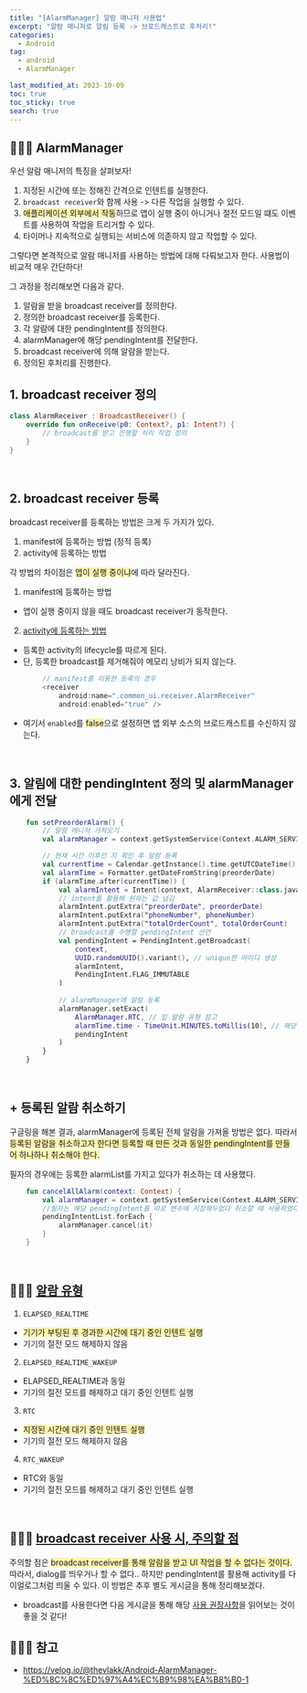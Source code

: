 ```yaml
---
title: "[AlarmManager] 알람 매니저 사용법"
excerpt: "알람 매니저로 알림 등록 -> 브로드캐스트로 후처리!"
categories:
  - Android
tag:
  - android
  - AlarmManager

last_modified_at: 2023-10-09
toc: true
toc_sticky: true
search: true
---
```


## 👩🏻‍💻 AlarmManager

우선 알람 매니저의 특징을 살펴보자!

1. 지정된 시간에 또는 정해진 간격으로 인텐트를 실행한다.
2. `broadcast receiver`와 함께 사용 -> 다른 작업을 실행할 수 있다.
3. <span style = "background-color:#fff5b1">애플리케이션 외부에서 작동</span>하므로 앱이 실행 중이 아니거나 절전 모드일 떄도 이벤트를 사용하여 작업을 트리거할 수 있다.
4. 타이머나 지속적으로 실행되는 서비스에 의존하지 않고 작업할 수 있다.


그렇다면 본격적으로 알람 매니저를 사용하는 방법에 대해 다뤄보고자 한다. 사용법이 비교적 매우 간단하다!

그 과정을 정리해보면 다음과 같다.
1. 알람을 받을 broadcast receiver를 정의한다.
2. 정의한 broadcast receiver를 등록한다.
3. 각 알람에 대한 pendingIntent를 정의한다.
4. alarmManager에 해당 pendingIntent를 전달한다.
5. broadcast receiver에 의해 알람을 받는다.
6. 정의된 후처리를 진행한다.

## 1. broadcast receiver 정의

```kotlin
class AlarmReceiver : BroadcastReceiver() {
    override fun onReceive(p0: Context?, p1: Intent?) {
        // broadcast를 받고 진행할 처리 작업 정의
    }
}
```

<br>

## 2. broadcast receiver 등록

broadcast receiver를 등록하는 방법은 크게 두 가지가 있다.
1. manifest에 등록하는 방법 (정적 등록)
2. activity에 등록하는 방법

각 방법의 차이점은 <span style = "background-color:#fff5b1">앱이 실행 중이냐</span>에 따라 달라진다.
1. manifest에 등록하는 방법
  - 앱이 실행 중이지 않을 때도 broadcast receiver가 동작한다.
2. [activity에 등록하는 방법](https://developer88.tistory.com/entry/Broadcast-Receiver-%EB%93%B1%EB%A1%9D%ED%95%98%EA%B3%A0-%EC%8B%9C%EC%8A%A4%ED%85%9C-%EC%9D%B4%EB%B2%A4%ED%8A%B8-%EB%B0%9B%EC%95%84%EC%84%9C-%EC%B2%98%EB%A6%AC%ED%95%98%EA%B8%B0)
  - 등록한 activity의 lifecycle를 따르게 된다.
  - 단, 등록한 broadcast를 제거해줘야 메모리 낭비가 되지 않는다.

```kotlin
        // manifest를 이용한 등록의 경우
        <receiver
            android:name=".common_ui.receiver.AlarmReceiver"
            android:enabled="true" />
```
* 여기서 `enabled`를 <span style = "background-color:#fff5b1">false</span>으로 설정하면 앱 외부 소스의 브로드캐스트를 수신하지 않는다.

<br>

## 3. 알림에 대한 pendingIntent 정의 및 alarmManager에게 전달

```kotlin
    fun setPreorderAlarm() {
        // 알람 매니저 가져오기
        val alarmManager = context.getSystemService(Context.ALARM_SERVICE) as AlarmManager

        // 현재 시간 이후인 지 확인 후 알람 등록
        val currentTime = Calendar.getInstance().time.getUTCDateTime()
        val alarmTime = Formatter.getDateFromString(preorderDate)
        if (alarmTime.after(currentTime)) {
            val alarmIntent = Intent(context, AlarmReceiver::class.java)
            // intent를 활용해 원하는 값 넘김
            alarmIntent.putExtra("preorderDate", preorderDate)
            alarmIntent.putExtra("phoneNumber", phoneNumber)
            alarmIntent.putExtra("totalOrderCount", totalOrderCount)
            // broadcast를 수행할 pendingIntent 선언
            val pendingIntent = PendingIntent.getBroadcast(
                context,
                UUID.randomUUID().variant(), // unique한 아이디 생성
                alarmIntent,
                PendingIntent.FLAG_IMMUTABLE
            )
          
            // alarmManager에 알람 등록
            alarmManager.setExact(
                AlarmManager.RTC, // 밑 알람 유형 참고
                alarmTime.time - TimeUnit.MINUTES.toMillis(10), // 해당 시간 10분 전
                pendingIntent
            )
        }
    }
```

<br>

## + 등록된 알람 취소하기

구글링을 해본 결과, alarmManager에 등록된 전체 알람을 가져올 방법은 없다. 따라서 <sapn style = "background-color:#fff5b1">등록된 알람을 취소하고자 한다면 등록할 때 만든 것과 동일한 pendingIntent를 만들어 하나하나 취소해야 한다.</span>

필자의 경우에는 등록한 alarmList를 가지고 있다가 취소하는 데 사용했다.

```kotlin
    fun cancelAllAlarm(context: Context) {
        val alarmManager = context.getSystemService(Context.ALARM_SERVICE) as AlarmManager
        //필자는 해당 pendingIntent를 따로 변수에 저장해두었다 취소할 때 사용하였다.
        pendingIntentList.forEach {
            alarmManager.cancel(it)
        }
    }
```

<br>

## 👩🏻‍💻 [알람 유형](https://developer.android.com/training/scheduling/alarms?hl=ko)

1. `ELAPSED_REALTIME`
  * <span style = "background-color:#fff5b1">기기가 부팅된 후 경과한 시간에 대기 중인 인텐트 실행</span>
  * 기기의 절전 모드 해제하지 않음
2. `ELAPSED_REALTIME_WAKEUP`
  * ELAPSED_REALTIME과 동일
  * 기기의 절전 모드를 해제하고 대기 중인 인텐트 실행
3. `RTC`
  * <span style = "background-color:#fff5b1">지정된 시간에 대기 중인 인텐트 실행</span>
  * 기기의 절전 모드 해제하지 않음
4. `RTC_WAKEUP`
  * RTC와 동일
  * 기기의 절전 모드를 해제하고 대기 중인 인텐트 실행

<br>

## 👩🏻‍💻 [broadcast receiver 사용 시, 주의할 점](https://stackoverflow.com/questions/17906037/broadcastreceiver-onreceive-open-dialog)

주의할 점은 <span style = "background-color:#fff5b1">broadcast receiver를 통해 알람을 받고 UI 작업을 할 수 없다는 것이다.</span> 따라서, dialog를 띄우거나 할 수 없다.. 하지만 pendingIntent를 활용해 activity를 다이얼로그처럼 띄울 수 있다. 이 방법은 추후 별도 게시글을 통해 정리해보겠다.

+ broadcast를 사용한다면 다음 게시글을 통해 해당 [사용 권장사항](https://developer.android.com/guide/components/broadcasts?hl=ko#security-and-best-practices)을 읽어보는 것이 좋을 것 같다!

## 👩🏻‍💻 참고
* <https://velog.io/@thevlakk/Android-AlarmManager-%ED%8C%8C%ED%97%A4%EC%B9%98%EA%B8%B0-1>
